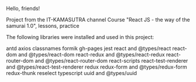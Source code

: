 Hello, friends!

Project from the IT-KAMASUTRA channel
Course "React JS - the way of the samurai 1.0", lessons, practice

The following libraries were installed and used in this project:

antd
axios
classnames
formik
gh-pages
jest
react and @types/react
react-dom and @types/react-dom
react-redux and @types/react-redux
react-router-dom and @types/react-router-dom
react-scripts
react-test-renderer and @types/react-test-renderer
redux
redux-form and @types/redux-form
redux-thunk
reselect
typescript
uuid and @types/uuid
